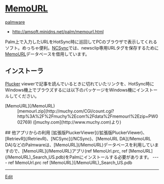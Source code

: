 ---
---
# [MemoURL](/MemoURL)
[palmware](/palmware)
* http://amsoft.minidns.net/palm/memourl.html

Palm上で入力したURLをHotSync時に巡回してPCのブラウザで表示してくれるソフト。めっちゃ便利。[NCSync](/NCSync)では、newsclip専用URLタグを保存するために[MemoURL](/MemoURL)データベースを借用しています。
## インストーラ
[Plucker](/Plucker) viewerで記事を読んでいるときに切れていたリンクを、HotSync時にWindows機上でブラウズするには以下のパッケージをWindows機にインストールしてください。
<dl>
  <dt>[MemoURL](/MemoURL)</dt><dd>[memourl.zip](http://muchy.com/CGI/count.cgi?http%3A%2F%2Fmuchy%2Ecom%2Fdata%2Fmemourl%2Ezip+PW002769) ([muchy.com](http://www.muchy.com)より)
</dd>
</dl>
## 他アプリからの利用
[拡張版PluckerViewer](/拡張版PluckerViewer)、[RetrievR](/RetrievR)、[NCSync](/NCSync)、[MemoURL DA](/MemoURL DA)などのPalmwareは、[MemoURL](/MemoURL)データベースを利用していますので、[MemoURL](/MemoURL)アプリ(ref MemoUrl.prc, ref [MemoURL](/MemoURL)_Search_US.pdb)をPalmにインストールする必要があります。
----
ref MemoUrl.prc
ref [MemoURL](/MemoURL)_Search_US.pdb





----
[Edit](https://github.com/vitroid/vitroid.github.io/edit/master/MD/MemoURL.md)
